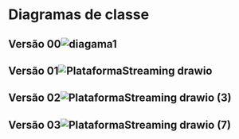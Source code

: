 # Diagramas de classe

## Versão 00![diagama1](https://user-images.githubusercontent.com/103376249/236082773-4ebd1e0d-2120-4dc6-86cc-491dd8596768.jpg)

## Versão 01![PlataformaStreaming drawio](https://user-images.githubusercontent.com/103376249/236080361-344d40aa-4b13-4333-82d1-bebe2285cee3.png)

## Versão 02![PlataformaStreaming drawio (3)](https://user-images.githubusercontent.com/103376249/236193654-8c79be67-57a8-43cb-b7ee-76acb5cc28e5.png)

## Versão 03![PlataformaStreaming drawio (7)](https://github.com/DisciplinasProgramacao/lpm_projetos_3_4_5-grupo8/assets/103376249/b97c0a85-0012-400d-a676-63cd054a3d4f)
